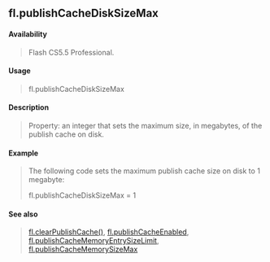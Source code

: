 ## fl.publishCacheDiskSizeMax

#### Availability

> Flash CS5.5 Professional.

#### Usage

> fl.publishCacheDiskSizeMax

#### Description

> Property: an integer that sets the maximum size, in megabytes, of the publish cache on disk.

#### Example

> The following code sets the maximum publish cache size on disk to 1 megabyte:
>
> fl.publishCacheDiskSizeMax = 1

#### See also

> [fl.clearPublishCache()](#_bookmark456), [fl.publishCacheEnabled](#fl.publishCacheEnabled), [fl.publishCacheMemoryEntrySizeLimit](#_bookmark517), [fl.publishCacheMemorySizeMax](#_bookmark518)

<span id="fl.publishCacheEnabled" class="anchor"></span>
